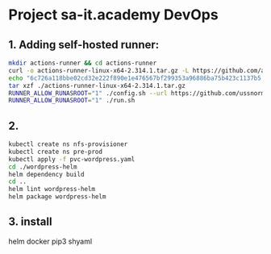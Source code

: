 # Project sa-it.academy DevOps

## 1. Adding self-hosted runner:
```bash
mkdir actions-runner && cd actions-runner
curl -o actions-runner-linux-x64-2.314.1.tar.gz -L https://github.com/actions/runner/releases/download/v2.314.1/actions-runner-linux-x64-2.314.1.tar.gz
echo "6c726a118bbe02cd32e222f890e1e476567bf299353a96886ba75b423c1137b5  actions-runner-linux-x64-2.314.1.tar.gz" | shasum -a 256 -c
tar xzf ./actions-runner-linux-x64-2.314.1.tar.gz
RUNNER_ALLOW_RUNASROOT="1" ./config.sh --url https://github.com/ussnorma/DevOps-Project --token XXXXXXXXXXXXXXXXXXXXXX
RUNNER_ALLOW_RUNASROOT="1" ./run.sh
```

## 2. 

```bash
kubectl create ns nfs-provisioner
kubectl create ns pre-prod
kubectl apply -f pvc-wordpress.yaml
cd ./wordpress-helm
helm dependency build
cd ..
helm lint wordpress-helm
helm package wordpress-helm
```
## 3. install 
helm
docker
pip3
shyaml